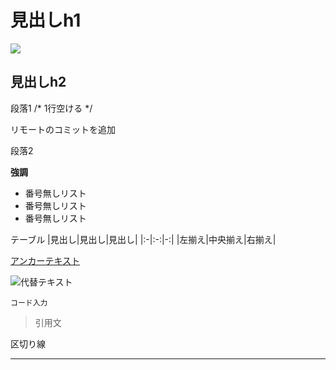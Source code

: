 # 見出しh1
![](https://img.shields.io/badge/左側の文字-右側の文字-ff0000.svg)
## 見出しh2

段落1 /* 1行空ける */


リモートのコミットを追加

段落2

**強調**

- 番号無しリスト
- 番号無しリスト
- 番号無しリスト

テーブル
|見出し|見出し|見出し|
|:-|:-:|-:|
|左揃え|中央揃え|右揃え|

[アンカーテキスト](リンクパス)

![代替テキスト](画像パス)

`
コード入力
`

> 引用文

区切り線
- - -
